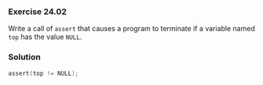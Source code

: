 ### Exercise 24.02

Write a call of `assert` that causes a program to terminate if a variable named
`top` has the value `NULL`.

### Solution

```c
assert(top != NULL);
```
